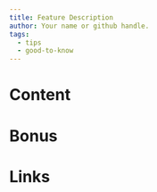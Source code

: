 ```yaml
---
title: Feature Description
author: Your name or github handle. 
tags:
  - tips
  - good-to-know
---
```

# Content

# Bonus
<!-- This is optional -->
# Links
<!-- This is optional -->

